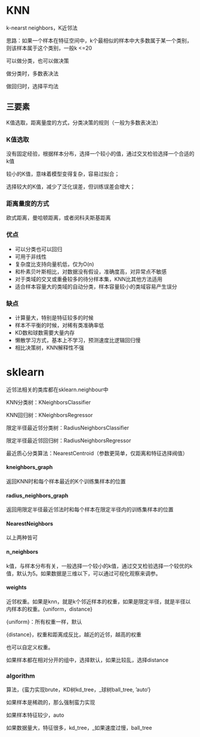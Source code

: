 # KNN

k-nearst neighbors，K近邻法

思路：如果一个样本在特征空间中，k个最相似的样本中大多数属于某一个类别，则该样本属于这个类别，一般k &lt;=20

可以做分类，也可以做决策

做分类时，多数表决法

做回归时，选择平均法

## 三要素

K值选取，距离量度的方式，分类决策的规则（一般为多数表决法）

### K值选取

没有固定经验，根据样本分布，选择一个较小的值，通过交叉检验选择一个合适的k值

较小的K值，意味着模型变得复杂，容易过拟合；

选择较大的K值，减少了泛化误差，但训练误差会增大；

### 距离量度的方式

欧式距离，曼哈顿距离，或者闵科夫斯基距离

### 优点

* 可以分类也可以回归
* 可用于非线性
* 复杂度比支持向量机低，仅为O\(n\)
* 和朴素贝叶斯相比，对数据没有假设，准确度高，对异常点不敏感
* 对于类域的交叉或重叠较多的待分样本集，KNN比其他方法适用
* 适合样本容量大的类域的自动分类，样本容量较小的类域容易产生误分

### 缺点

* 计算量大，特别是特征较多的时候
* 样本不平衡的时候，对稀有类准确率低
* KD数和球数需要大量内存
* 懒散学习方式，基本上不学习，预测速度比逻辑回归慢
* 相比决策树，KNN解释性不强

# sklearn

近邻法相关的类库都在sklearn.neighbour中

KNN分类树：KNeighborsClassifier

KNN回归树：KNeighborsRegressor

限定半径最近邻分类树：RadiusNeighborsClassifier

限定半径最近邻回归树：RadiusNeighborsRegressor

最近质心分类算法：NearestCentroid（参数更简单，仅距离和特征选择阀值）



#### kneighbors\_graph 

返回KNN时和每个样本最近的K个训练集样本的位置

#### radius\_neighbors\_graph

返回用限定半径最近邻法时和每个样本在限定半径内的训练集样本的位置

#### NearestNeighbors

以上两种皆可



#### n\_neighbors

k值，与样本分布有关，一般选择一个较小的k值，通过交叉检验选择一个较优的k值，默认为5。如果数据是三维以下，可以通过可视化观察来调参。

#### weights

近邻权重。如果是knn，就是k个邻近样本的权重，如果是限定半径，就是半径以内样本的权重。{uniform，distance}

{uniform}：所有权重一样，默认

{distance}，权重和距离成反比，越近的近邻，越高的权重

也可以自定义权重。

如果样本都在相对分开的组中，选择默认，如果比较乱，选择distance

### algorithm

算法，{蛮力实现brute，KD树kd_tree，_球树ball\_tree, ’auto‘}

如果样本是稀疏的，那么强制蛮力实现

如果样本特征较少，auto

如果数据量大，特征很多，kd_tree，_如果速度过慢，ball\_tree













